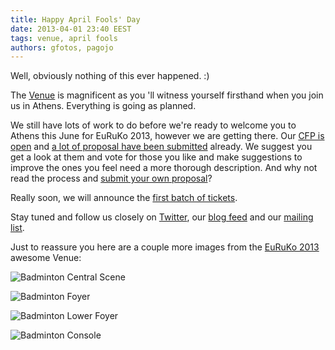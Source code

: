 ```yaml
---
title: Happy April Fools' Day
date: 2013-04-01 23:40 EEST
tags: venue, april fools
authors: gfotos, pagojo
---
```

Well, obviously nothing of this ever happened. :)

The [Venue](/#venue) is magnificent as you 'll witness yourself firsthand when you join
us in Athens. Everything is going as planned.

We still have lots of work to do before we're ready to welcome you to Athens
this June for EuRuKo 2013, however we are getting there.
Our [CFP is open](/blog/2013-03-28-call-for-presentations/)
and [a lot of proposal have been submitted](http://cfp.euruko2013.org/proposals) already.
We suggest you get a look at them and vote for those you like and make
suggestions to improve the ones you feel need a more thorough description.
And why not read the process and [submit your own proposal](http://cfp.euruko2013.org/about)?

Really soon, we will announce the [first batch of tickets](/#tickets).

Stay tuned and follow us closely on [Twitter](http://twitter.com/euruko), our [blog feed](/blog/feed.xml) and our [mailing list](http://eepurl.com/w3D21).

Just to reassure you here are a couple more images from the [EuRuKo 2013](/) awesome Venue:

![Badminton Central Scene](/images/blog/badminton_center.jpg "Badminton central scene")

![Badminton Foyer](/images/blog/badminton_foyer.jpg "Badminton foyer")

![Badminton Lower Foyer](/images/blog/badminton_lower_foyer.jpg "Badminton lower foyer")

![Badminton Console](/images/blog/badminton_console.jpg "Badminton console")
